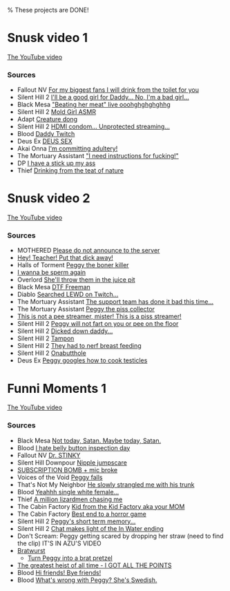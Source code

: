 % These projects are DONE!

# Snusk video 1

[The YouTube video](https://youtu.be/eR7yfv63L64)

### Sources

* Fallout NV [For my biggest fans I will drink from the toilet for you](https://www.twitch.tv/misspeggyx/clip/SmoothEvilSharkRalpherZ-y0YMlcme-MrcrcGU?filter=clips&range=all&sort=time)
* Silent Hill 2 [I'll be a good girl for Daddy... No, I'm a bad girl...](https://www.twitch.tv/misspeggyx/clip/ChillySpoopyRutabagaBuddhaBar-Sj9bknda72wWzypW)
* Black Mesa ["Beating her meat" live ooohghghghghhg](https://www.twitch.tv/misspeggyx/clip/MiniatureRelatedNigiriPhilosoraptor-svyvrwxVsUTPEWTJ)
* Silent Hill 2 [Mold Girl ASMR](https://www.twitch.tv/misspeggyx/clip/NaiveTangentialWatercressBCWarrior-TUQsov-6uQtW7iuN)
* Adapt [Creature dong](https://www.twitch.tv/misspeggyx/clip/MoldySweetBaconWutFace-YRD3MGb_YaPhUUdb)
* Silent Hill 2 [HDMI condom... Unprotected streaming...](https://www.twitch.tv/misspeggyx/clip/EnergeticAbstruseNewtNerfRedBlaster-D0yLIBKCA0bqIwyr)
* Blood [Daddy Twitch](https://www.twitch.tv/misspeggyx/clip/DeadDeafDonutTheRinger-45lqAsAut58L3AEZ?filter=clips&range=7d&sort=time)
* Deus Ex [DEUS SEX](https://www.twitch.tv/misspeggyx/clip/HealthyInspiringChipmunkRiPepperonis-IhTic4w1OSB1OPaH?filter=clips&range=all&sort=time)
* Akai Onna [I'm committing adultery!](https://www.twitch.tv/misspeggyx/clip/DarkComfortableKathyAMPEnergyCherry-1GNymdJsC6hqg6dx?filter=clips&range=all&sort=time)
* The Mortuary Assistant ["I need instructions for fucking!"](https://www.twitch.tv/misspeggyx/clip/CredulousGorgeousFalconDeIlluminati-Vn-yAiOVmN5hJAzR)
* DP [I have a stick up my ass](https://www.twitch.tv/misspeggyx/clip/DistinctDifficultClipzCeilingCat-Y4K7DNgtUlP8HUdw?filter=clips&range=all&sort=time)
* Thief [Drinking from the teat of nature](https://www.twitch.tv/misspeggyx/clip/RefinedOptimisticTarsierAllenHuhu-bAIh8BtqoLMw_2ZX?filter=clips&range=all&sort=time)

# Snusk video 2

[The YouTube video](https://youtu.be/E9AKwmhDULA)

### Sources

* MOTHERED [Please do not announce to the server](https://www.twitch.tv/misspeggyx/clip/SteamyMildGnatLitFam-YVGJMxxgj_tiCm3_?filter=clips&range=7d&sort=time)
* [Hey! Teacher! Put that dick away!](https://www.twitch.tv/misspeggyx/clip/SleepyTangentialPuddingTTours-eGQP51Y0HfBnyaCx?filter=clips&range=7d&sort=time)
* Halls of Torment [Peggy the boner killer](https://www.twitch.tv/misspeggyx/clip/InventiveBraveClintKappaRoss-pMamYTa1mnn_38X2?filter=clips&range=all&sort=time)
* [I wanna be sperm again](https://www.twitch.tv/misspeggyx/clip/ChillyElatedStrawberryYee-wj_ftFsJqe_-YvQ5?filter=clips&range=all&sort=time)
* Overlord [She'll throw them in the juice pit](https://www.twitch.tv/misspeggyx/clip/SpikyClumsyCattleCclamChamp-3nyG2EJuPTsXEvg1?filter=clips&range=all&sort=time)
* Black Mesa [DTF Freeman](https://www.twitch.tv/misspeggyx/clip/TsundereAgilePiePeanutButterJellyTime-qMXncUcsBbwbtIlO?filter=clips&range=all&sort=time)
* Diablo [Searched LEWD on Twitch...](https://www.twitch.tv/misspeggyx/clip/TacitSavageRavenTBCheesePull-gk-uSHZGUUdGB5Tl?filter=clips&range=all&sort=time)
* The Mortuary Assistant [The support team has done it bad this time...](https://www.twitch.tv/misspeggyx/clip/TangibleSweetSoybeanDatBoi-8QsE4O1EIzAtzl00)
* The Mortuary Assistant [Peggy the piss collector](https://www.twitch.tv/misspeggyx/clip/SpineyAmusedDragonfruitCclamChamp-H7vz8WD2noylemhH)
* [This is not a pee streamer, mister! This is a piss streamer!](https://clips.twitch.tv/CheerfulImpartialBibimbapRaccAttack-Kxxhi2P1UWKmhZM3)
* Silent Hill 2 [Peggy will not fart on you or pee on the floor](https://clips.twitch.tv/FilthyInquisitiveCougarVoteYea-u5pFRYC51ILs4692)
* Silent Hill 2 [Dicked down daddy...](https://clips.twitch.tv/PunchyOptimisticWalletRalpherZ--ArPHsOB9_31uelW)
* Silent Hill 2 [Tampon](https://clips.twitch.tv/FaithfulFrozenChinchillaDatSheffy-58V4Rv7rdvNAF-gN)
* Silent Hill 2 [They had to nerf breast feeding](https://clips.twitch.tv/AverageArborealKeyboardDendiFace-6Vk9Hrsa266R8VSd)
* Silent Hill 2 [Onabutthole](https://clips.twitch.tv/SoftBreakableCheetahBloodTrail-G0COJYNH_6Hr9Om5)
* Deus Ex [Peggy googles how to cook testicles](https://www.twitch.tv/misspeggyx/clip/BlatantOpenWoodcockShadyLulu-XcTwcNpVT96fncne)


# Funni Moments 1

[The YouTube video](https://www.youtube.com/watch?v=GlkdEpYI4Dw)

### Sources

* Black Mesa [Not today, Satan. Maybe today, Satan.](https://www.twitch.tv/misspeggyx/clip/AgitatedOddPlumTwitchRaid-T4Q_FCkptD5FFZrq?filter=clips&range=7d&sort=time)
* Blood [I hate belly button inspection day](https://www.twitch.tv/misspeggyx/clip/ZanyCheerfulStingrayRickroll-FkxzwoXZ5CaEeEER?filter=clips&range=7d&sort=time)
* Fallout NV [Dr. STINKY](https://www.twitch.tv/misspeggyx/clip/FrigidEvilEyeballPhilosoraptor-qaMcQP1ElT0Pj6yG?filter=clips&range=all&sort=time)
* Silent Hill Downpour [Nipple jumpscare](https://www.twitch.tv/misspeggyx/clip/GiantBusyDragonflyBleedPurple-VPccJpQlx2sAoOmq?filter=clips&range=all&sort=time)
* [SUBSCRIPTION BOMB + mic broke](https://www.twitch.tv/misspeggyx/clip/BlazingBraveMelonOSsloth-_vbfpza3JipB0Dt9?filter=clips&range=all&sort=time)
* Voices of the Void [Peggy falls](https://www.twitch.tv/misspeggyx/clip/TenderSlickHamburgerPeteZarollTie-rtFn_jsstMgoCGvg?filter=clips&range=all&sort=time)
* That's Not My Neighbor [He slowly strangled me with his trunk](https://www.twitch.tv/misspeggyx/clip/SuspiciousPrettiestCocoaPRChase-3EK7CE2TOmSO0PQy?filter=clips&range=all&sort=time)
* Blood [Yeahhh single white female...](https://www.twitch.tv/misspeggyx/clip/DaintyMoralAppleHassaanChop-6S9L8SPMrPpllNfh?filter=clips&range=all&sort=time)
* Thief [A million lizardmen chasing me](https://www.twitch.tv/misspeggyx/clip/TallSpotlessSageSaltBae-8Ve4zM1ENwKFh88o?filter=clips&range=all&sort=time)
* The Cabin Factory [Kid from the Kid Factory aka your MOM](https://clips.twitch.tv/MuddyCrispyEelUnSane-3j1pby2NCLgFOl8n)
* The Cabin Factory [Best end to a horror game](https://www.twitch.tv/misspeggyx/clip/PlainSmoggyMilkTinyFace-qFgkqIcUl53DiRV-)
* Silent Hill 2 [Peggy's short term memory...](https://www.twitch.tv/misspeggyx/clip/ConfidentDullSalmonBabyRage-UhqxXnJmyPUpiMNQ)
* Silent Hill 2 [Chat makes light of the In Water ending](https://www.twitch.tv/misspeggyx/clip/SleepyBashfulPlumageOpieOP-2DtPdsVjgHQLPlJB)
* Don't Scream: Peggy getting scared by dropping her straw (need to find the clip) IT'S IN AZU'S VIDEO
* [Bratwurst](https://clips.twitch.tv/AbnegateScrumptiousCourgetteResidentSleeper-D6V2Bat9tobdM83P)
  * [Turn Peggy into a brat pretzel](https://clips.twitch.tv/AbnegateImpossibleKangarooBudStar-cn2sr7aRBKkre7-s)
* [The greatest heist of all time - I GOT ALL THE POINTS](https://clips.twitch.tv/AbstemiousImpartialElephantVoteNay-yWt99ii8wRZPx6tP)
* Blood [Hi friends! Bye friends!](https://www.twitch.tv/misspeggyx/clip/DarlingBlindingSpiderNerfBlueBlaster-AfSUYWSlDuwwHbYj)
* Blood [What's wrong with Peggy? She's Swedish.](https://www.twitch.tv/misspeggyx/clip/SpeedyAntsyAlmondRlyTho-OPzmePUU199A2XQU)
